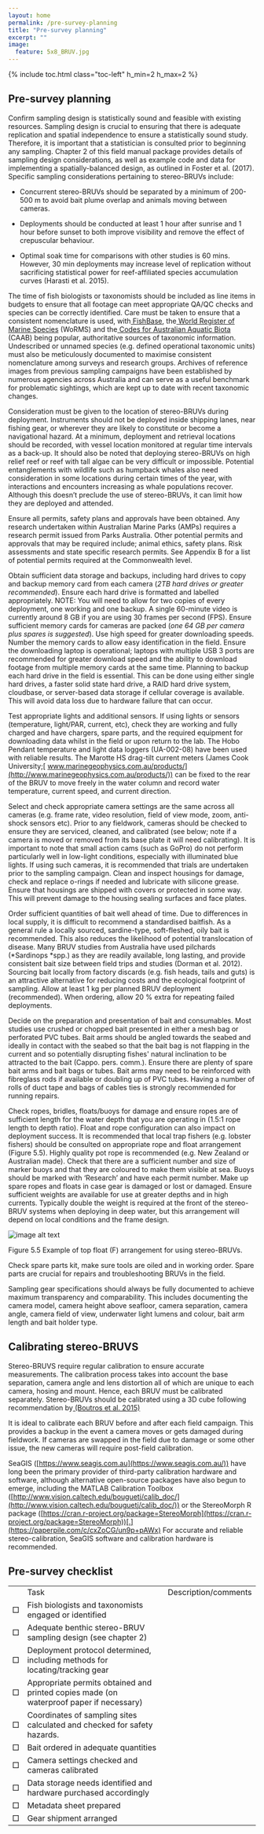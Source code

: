 ```yaml
---
layout: home
permalink: /pre-survey-planning
title: "Pre-survey planning"
excerpt: ""
image:
  feature: 5x8_BRUV.jpg
---
```

{% include toc.html class="toc-left" h_min=2 h_max=2 %}

## Pre-survey planning

Confirm sampling design is statistically sound and feasible with existing resources. Sampling design is crucial to ensuring that there is adequate replication and spatial independence to ensure a statistically sound study. Therefore, it is important that a statistician is consulted prior to beginning any sampling. Chapter 2 of this field manual package provides details of sampling design considerations, as well as example code and data for implementing a spatially-balanced design, as outlined in Foster et al. (2017). Specific sampling considerations pertaining to stereo-BRUVs include:

* Concurrent stereo-BRUVs should be separated by a minimum of 200-500 m to avoid bait plume overlap and animals moving between cameras.

* Deployments should be conducted at least 1 hour after sunrise and 1 hour before sunset to both improve visibility and remove the effect of crepuscular behaviour.

* Optimal soak time for comparisons with other studies is 60 mins. However, 30 min deployments may increase level of replication without sacrificing statistical power for reef-affiliated species accumulation curves (Harasti et al. 2015).

The time of fish biologists or taxonomists should be included as line items in budgets to ensure that all footage can meet appropriate QA/QC checks and species can be correctly identified. Care must be taken to ensure that a consistent nomenclature is used, with[ FishBase](http://www.fishbase.org/search.php), the[ World Register of Marine Species](http://www.marinespecies.org/) (WoRMS) and the[ Codes for Australian Aquatic Biota](https://www.cmar.csiro.au/caab/) (CAAB) being popular, authoritative sources of taxonomic information. Undescribed or unnamed species (e.g. defined operational taxonomic units) must also be meticulously documented to maximise consistent nomenclature among surveys and research groups. Archives of reference images from previous sampling campaigns have been established by numerous agencies across Australia and can serve as a useful benchmark for problematic sightings, which are kept up to date with recent taxonomic changes.

Consideration must be given to the location of stereo-BRUVs during deployment. Instruments should not be deployed inside shipping lanes, near fishing gear, or wherever they are likely to constitute or become a navigational hazard. At a minimum, deployment and retrieval locations should be recorded, with vessel location monitored at regular time intervals as a back-up. It should also be noted that deploying stereo-BRUVs on high relief reef or reef with tall algae can be very difficult or impossible. Potential entanglements with wildlife such as humpback whales also need consideration in some locations during certain times of the year, with interactions and encounters increasing as whale populations recover. Although this doesn’t preclude the use of stereo-BRUVs, it can limit how they are deployed and attended.

Ensure all permits, safety plans and approvals have been obtained. Any research undertaken within Australian Marine Parks (AMPs) requires a research permit issued from Parks Australia. Other potential permits and approvals that may be required include; animal ethics, safety plans. Risk assessments and state specific research permits. See Appendix B for a list of potential permits required at the Commonwealth level.

Obtain sufficient data storage and backups, including hard drives to copy and backup memory card from each camera (*2TB hard drives or greater recommended*). Ensure each hard drive is formatted and labelled appropriately. NOTE: You will need to allow for two copies of every deployment, one working and one backup. A single 60-minute video is currently around 8 GB if you are using 30 frames per second (FPS). Ensure sufficient memory cards for cameras are packed (*one 64 GB per camera plus spares is suggested*). Use high speed for greater downloading speeds. Number the memory cards to allow easy identification in the field. Ensure the downloading laptop is operational; laptops with multiple USB 3 ports are recommended for greater download speed and the ability to download footage from multiple memory cards at the same time. Planning to backup each hard drive in the field is essential. This can be done using either single hard drives, a faster solid state hard drive, a RAID hard drive system, cloudbase, or server-based data storage if cellular coverage is available. This will avoid data loss due to hardware failure that can occur.

Test appropriate lights and additional sensors. If using lights or sensors (temperature, light/PAR, current, etc), check they are working and fully charged and have chargers, spare parts, and the required equipment for downloading data whilst in the field or upon return to the lab. The Hobo Pendant temperature and light data loggers (UA-002-08) have been used with reliable results. The Marotte HS drag-tilt current meters (James Cook University;[ www.marinegeophysics.com.au/products/](http://www.marinegeophysics.com.au/products/)) can be fixed to the rear of the BRUV to move freely in the water column and record water temperature, current speed, and current direction.

Select and check appropriate camera settings are the same across all cameras (e.g. frame rate, video resolution, field of view mode, zoom, anti-shock sensors etc). Prior to any fieldwork, cameras should be checked to ensure they are serviced, cleaned, and calibrated (see below; note if a camera is moved or removed from its base plate it will need calibrating). It is important to note that small action cams (such as GoPro) do not perform particularly well in low-light conditions, especially with illuminated blue lights. If using such cameras, it is recommended that trials are undertaken prior to the sampling campaign. Clean and inspect housings for damage, check and replace o-rings if needed and lubricate with silicone grease. Ensure that housings are shipped with covers or protected in some way. This will prevent damage to the housing sealing surfaces and face plates.

Order sufficient quantities of bait well ahead of time. Due to differences in local supply, it is difficult to recommend a standardised baitfish. As a general rule a locally sourced, sardine-type, soft-fleshed, oily bait is recommended. This also reduces the likelihood of potential translocation of disease. Many BRUV studies from Australia have used pilchards (*Sardinops *spp.) as they are readily available, long lasting, and provide consistent bait size between field trips and studies (Dorman et al. 2012). Sourcing bait locally from factory discards (e.g. fish heads, tails and guts) is an attractive alternative for reducing costs and the ecological footprint of sampling. Allow at least 1 kg per planned BRUV deployment (recommended). When ordering, allow 20 % extra for repeating failed deployments.

Decide on the preparation and presentation of bait and consumables. Most studies use crushed or chopped bait presented in either a mesh bag or perforated PVC tubes. Bait arms should be angled towards the seabed and ideally in contact with the seabed so that the bait bag is not flapping in the current and so potentially disrupting fishes' natural inclination to be attracted to the bait (Cappo. pers. comm.). Ensure there are plenty of spare bait arms and bait bags or tubes. Bait arms may need to be reinforced with fibreglass rods if available or doubling up of PVC tubes. Having a number of rolls of duct tape and bags of cables ties is strongly recommended for running repairs.

 

Check ropes, bridles, floats/buoys for damage and ensure ropes are of sufficient length for the water depth that you are operating in (1.5:1 rope length to depth ratio). Float and rope configuration can also impact on deployment success. It is recommended that local trap fishers (e.g. lobster fishers) should be consulted on appropriate rope and float arrangement (Figure 5.5). Highly quality pot rope is recommended (e.g. New Zealand or Australian made). Check that there are a sufficient number and size of marker buoys and that they are coloured to make them visible at sea. Buoys should be marked with ‘Research’ and have each permit number. Make up spare ropes and floats in case gear is damaged or lost or damaged. Ensure sufficient weights are available for use at greater depths and in high currents. Typically double the weight is required at the front of the stereo-BRUV systems when deploying in deep water, but this arrangement will depend on local conditions and the frame design.

 

![image alt text](image_0.png)

Figure 5.5 Example of top float (F) arrangement for using stereo-BRUVs.

Check spare parts kit, make sure tools are oiled and in working order. Spare parts are crucial for repairs and troubleshooting BRUVs in the field.

Sampling gear specifications should always be fully documented to achieve maximum transparency and comparability. This includes documenting the camera model, camera height above seafloor, camera separation, camera angle, camera field of view, underwater light lumens and colour, bait arm length and bait holder type.

## **Calibrating stereo-BRUVS**

Stereo-BRUVS require regular calibration to ensure accurate measurements. The calibration process takes into account the base separation, camera angle and lens distortion all of which are unique to each camera, hosing and mount. Hence, each BRUV must be calibrated separately. Stereo-BRUVs should be calibrated using a 3D cube following recommendation by[ (Boutros et al. 2015)](https://paperpile.com/c/cxZoCG/Pzb9)

It is ideal to calibrate each BRUV before and after each field campaign. This provides a backup in the event a camera moves or gets damaged during fieldwork. If cameras are swapped in the field due to damage or some other issue, the new cameras will require post-field calibration.

SeaGIS ([https://www.seagis.com.au](https://www.seagis.com.au/)) have long been the primary provider of third-party calibration hardware and software, although alternative open-source packages have also begun to emerge, including the MATLAB Calibration Toolbox ([http://www.vision.caltech.edu/bouguetj/calib_doc/](http://www.vision.caltech.edu/bouguetj/calib_doc/)) or the StereoMorph R package ([https://cran.r-project.org/package=StereoMorph](https://cran.r-project.org/package=StereoMorph))[.](https://paperpile.com/c/cxZoCG/un9p+pAWx) For accurate and reliable stereo-calibration, SeaGIS software and calibration hardware is recommended.

 

## **Pre-survey checklist**

 

<table>
  <tr>
    <td></td>
    <td>Task</td>
    <td>Description/comments</td>
  </tr>
  <tr>
    <td>□</td>
    <td>Fish biologists and taxonomists engaged or identified</td>
    <td></td>
  </tr>
  <tr>
    <td>□</td>
    <td>Adequate benthic stereo-BRUV sampling design (see chapter 2)</td>
    <td></td>
  </tr>
  <tr>
    <td>□</td>
    <td>Deployment protocol determined, including methods for locating/tracking gear</td>
    <td></td>
  </tr>
  <tr>
    <td>□</td>
    <td>Appropriate permits obtained and printed copies made (on waterproof paper if necessary)</td>
    <td></td>
  </tr>
  <tr>
    <td>□</td>
    <td>Coordinates of sampling sites calculated and checked for safety hazards.</td>
    <td></td>
  </tr>
  <tr>
    <td>□</td>
    <td>Bait ordered in adequate quantities</td>
    <td></td>
  </tr>
  <tr>
    <td>□</td>
    <td>Camera settings checked and cameras calibrated</td>
    <td></td>
  </tr>
  <tr>
    <td>□</td>
    <td>Data storage needs identified and hardware purchased accordingly</td>
    <td></td>
  </tr>
  <tr>
    <td>□</td>
    <td>Metadata sheet prepared</td>
    <td></td>
  </tr>
  <tr>
    <td>□</td>
    <td>Gear shipment arranged</td>
    <td></td>
  </tr>
</table>


 

